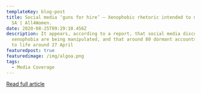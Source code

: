 ```yaml
---
templateKey: blog-post
title: Social media ‘guns for hire’ – Xenophobic rhetoric intended to manipulate
  SA | All4Women.
date: 2020-08-25T09:29:10.456Z
description: It appears, according to a report, that social media discussions on
  xenophobia are being manipulated, and that around 80 dormant accounts sprung
  to life around 27 April
featuredpost: true
featuredimage: /img/algoa.png
tags:
  - Media Coverage
---
```

[Read full article](https://www.all4women.co.za/2089015/news/south-african-news/social-media-guns-for-hire-xenophobic-rhetoric-intended-to-manipulate-sa)